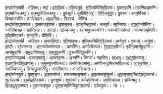 

  
इन्द्रा॑सोमा॒महि॑। महि॒तत्। तद्वां॑। वां॒म॒हि॒त्वं। म॒हि॒त्वंयु॒वं। म॒हि॒त्वमिति॑म॒हि॒ऽत्वं। यु॒वम्म॒हानि॑। म॒हानि॑प्रथ॒मानि॑। प्र॒थ॒मानि॑चक्रथुः। च॒क्र॒थु॒रिति॑चक्रथुः।। यु॒वंसूर्यं॑। सूर्यं॑विवि॒दथुः॑। वि॒वि॒दथु॑र्यु॒वं। यु॒वंस्वः॑। स्व॑१॒॑र्विश्वा॑। विश्वा॒तमां॑सि। तमां॑स्यहतं। अ॒ह॒तं॒नि॒दः। नि॒दश्च॑। चेति॑च।।  
इन्द्रा॑सोमा॒वा॒सय॑थः। वा॒सय॑थउ॒षासं॑। उ॒षास॒उत्। उ॒षस॒मित्यु॒षसं॑। उत्सूर्यं॑। सूर्यं॑नयथः। न॒य॒थो॒ज्योति॑षा। ज्योति॑षास॒ह। स॒हेति॑स॒ह।। उप॒द्यां। द्यांस्कं॒भथुः। स्कं॒भथु॒स्कम्भ॑नेन। स्कम्भ॑ने॒नाप्र॑थतं। अप्र॑थतम्पृथि॒वीं। पृ॒थि॒वीम्मा॒तरं॑। मा॒तरं॒वि। वीति॒वि।।  
इन्द्रा॑सोमा॒वहिं॑। अहि॑म॒पः। अ॒पःप॑रि॒ष्ठां। प॒रि॒ष्ठांह॒थः। प॒रि॒स्थामिति॑प॒रि॒ऽस्थां। ह॒थोवृ॒त्रं। वृ॒त्रमनु॑। अनु॑वां। वां॒द्यौः। द्यौर॑मन्यत। अ॒म॒न्यतेत्य॑मन्यत।। प्रार्णां॑सि। अर्णां॑स्यैरयतं। ऐ॒र॒य॒तं॒न॒दीनां॑। न॒दीना॒मास॑मु॒द्राणि॑। आस॑मु॒द्राणि॑। स॒मु॒द्राणि॑पप्रथुः। प॒प्र॒थुः॒पु॒रूणि॑। पु॒रूणीति॑पु॒रूणि॑।।  
इन्द्रा॑सोमाप॒क्वं। प॒क्वमा॒मासु॑। आ॒मास्व॒न्तः। अ॒न्तर्नि। निगवां॑। गवा॒मित्। इद्द॑धतुः। द॒ध॒तु॒र्व॒क्षणा॑सु। व॒क्षाण॒स्विति॑व॒क्षणा॑सु।। ज॒गृ॒भथु॒रन॑पिनध्दं। अन॑पिनध्दमासु। अन॑पिनध्द॒मित्य॑नपिऽनध्दं। आ॒सुरुश॑त्। रुश॑च्चि॒त्रासु॑। चि॒त्रासु॒जग॑तीषु। जग॑तीष्व॒न्तः। अ॒न्तरित्य॒न्तः।।  
इन्द्रा॑सोमायु॒वं। यु॒वम॒ङ्ग। अ॒ङ्गतरु॑त्रं। तरु॑त्रमपत्य॒साचं॑। अ॒प॒त्यसाचं॒श्रुत्यं॑। अ॒प॒त्य॒साच॒मित्य॑प॒त्य॒ऽसाचं॑। श्रुत्यं॑रराथे। र॒रा॒थे॒इति॑रराथे।। यु॒वंशुष्मं॑। शुष्मं॒नर्यं॑। नर्यं॑चर्ष॒णिभ्यः॑। च॒र्ष॒णिभ्य॒स्सं। संवि॑व्यथुः। वि॒व्य॒थुः॒पृ॒त॒नाषाहं॑। पृ॒त॒नाषाह॑मुग्रा। पृ॒त॒ना॒सह॒मिति॑पृ॒त॒ना॒ऽसहं॑। उ॒ग्रेत्यु॑ग्रा।। 16 ।।  
